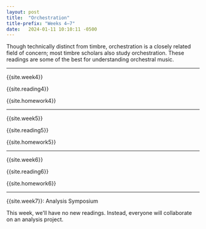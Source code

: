 ```yaml
---
layout: post
title:  "Orchestration"
title-prefix: "Weeks 4–7"
date:   2024-01-11 10:10:11 -0500
---
```


Though technically distinct from timbre, orchestration is a closely related field of concern; most timbre scholars also study orchestration. These readings are some of the best for understanding orchestral music.

-------

{{site.week4}}

{{site.reading4}}

{{site.homework4}}

-------

{{site.week5}}

{{site.reading5}}

{{site.homework5}}

-------

{{site.week6}}

{{site.reading6}}

{{site.homework6}}

-------

{{site.week7}}: Analysis Symposium

This week, we'll have no new readings. Instead, everyone will collaborate on an analysis project.